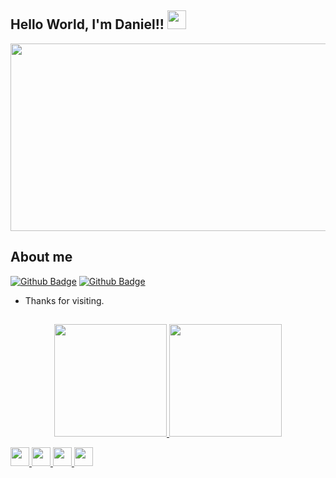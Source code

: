 ## Hello World, I'm Daniel!! <img src=https://github.com/TheDudeThatCode/TheDudeThatCode/blob/master/Assets/Earth.gif width="30">

   <img src=https://camo.githubusercontent.com/629b238efc96d00b4a35a0918d143867a1a84b40c43a269c34ed8ce0cbef9496/68747470733a2f2f643276347a6938706c36346e78742e636c6f756466726f6e742e6e65742f6a6176617363726970742d73656f2f35393438616266633065326466352e30323837363539312e676966 width="700" height="300">
   
   ##
   
   ## About me


[![Github Badge](https://img.shields.io/badge/-Github-000?style=flat-square&logo=Github&logoColor=white&link=https://github.com/D3DOK)](https://github.com/D3DOK)
[![Github Badge](https://img.shields.io/badge/-LinkedIn-blue?style=flat-square&logo=Linkedin&logoColor=white&link=https://www.linkedin.com/in/daniel-rodrigues-da-silva-53491b15a/)](https://www.linkedin.com/in/daniel-rodrigues-da-silva-53491b15a/)




- Thanks for visiting.


##

<div align="center">
  <a href="https://github.com/D3DOK">
  <img height="180em" src="https://github-readme-stats.vercel.app/api?username=D3DOK&show_icons=true&theme=dark&include_all_commits=true&count_private=true"/>
  <img height="180em" src="https://github-readme-stats.vercel.app/api/top-langs/?username=D3DOK&layout=compact&langs_count=7&theme=dark"/>
</div>
   

<code><img height="30" src="https://img.shields.io/badge/Git-F05032?style=for-the-badge&logo=git&logoColor=white"></code>
<code><img height="30" src="https://img.shields.io/badge/JavaScript-323330?style=for-the-badge&logo=javascript&logoColor=F7DF1E"></code>
<code><img height="30" src="https://img.shields.io/badge/HTML-239120?style=for-the-badge&logo=html5&logoColor=white"></code>
<code><img height="30" src="https://img.shields.io/badge/CSS-239120?&style=for-the-badge&logo=css3&logoColor=white"></code>
  
 
  
<!--
**D3DOK/D3DOK** is a ✨ _special_ ✨ repository because its `README.md` (this file) appears on your GitHub profile.

Here are some ideas to get you started:

- 🔭 I’m currently working on ...
- 🌱 I’m currently learning ...
- 👯 I’m looking to collaborate on ...
- 🤔 I’m looking for help with ...
- 💬 Ask me about ...
- 📫 How to reach me: ...
- 😄 Pronouns: ...
- ⚡ Fun fact: ...
-->
